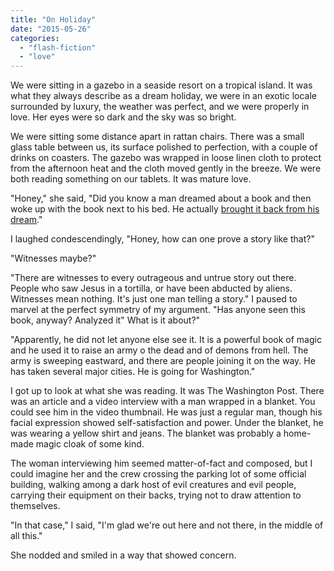 ```yaml
---
title: "On Holiday"
date: "2015-05-26"
categories: 
  - "flash-fiction"
  - "love"
---
```


We were sitting in a gazebo in a seaside resort on a tropical island. It was what they always describe as a dream holiday, we were in an exotic locale surrounded by luxury, the weather was perfect, and we were properly in love. Her eyes were so dark and the sky was so bright.

We were sitting some distance apart in rattan chairs. There was a small glass table between us, its surface polished to perfection, with a couple of drinks on coasters. The gazebo was wrapped in loose linen cloth to protect from the afternoon heat and the cloth moved gently in the breeze. We were both reading something on our tablets. It was mature love.

"Honey," she said, "Did you know a man dreamed about a book and then woke up with the book next to his bed. He actually [brought it back from his dream](http://kwlk.pl/the-book/)."

I laughed condescendingly, "Honey, how can one prove a story like that?"

"Witnesses maybe?"

"There are witnesses to every outrageous and untrue story out there. People who saw Jesus in a tortilla, or have been abducted by aliens. Witnesses mean nothing. It's just one man telling a story." I paused to marvel at the perfect symmetry of my argument. "Has anyone seen this book, anyway? Analyzed it" What is it about?"

"Apparently, he did not let anyone else see it. It is a powerful book of magic and he used it to raise an army o the dead and of demons from hell. The army is sweeping eastward, and there are people joining it on the way. He has taken several major cities. He is going for Washington."

I got up to look at what she was reading. It was The Washington Post. There was an article and a video interview with a man wrapped in a blanket. You could see him in the video thumbnail. He was just a regular man, though his facial expression showed self-satisfaction and power. Under the blanket, he was wearing a yellow shirt and jeans. The blanket was probably a home-made magic cloak of some kind.

The woman interviewing him seemed matter-of-fact and composed, but I could imagine her and the crew crossing the parking lot of some official building, walking among a dark host of evil creatures and evil people, carrying their equipment on their backs, trying not to draw attention to themselves.

"In that case," I said, "I'm glad we're out here and not there, in the middle of all this."

She nodded and smiled in a way that showed concern.
